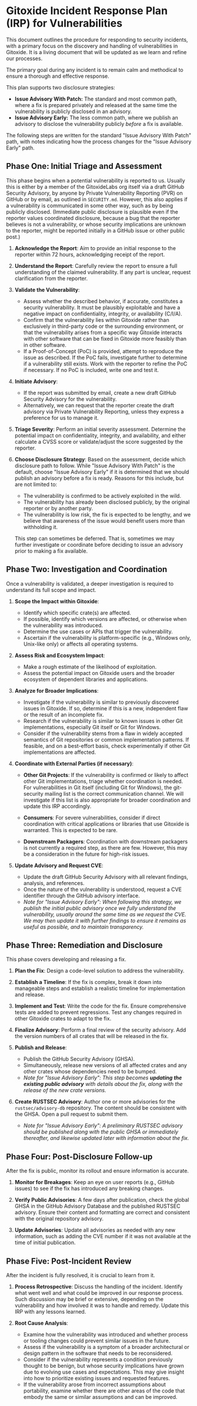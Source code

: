 # Gitoxide Incident Response Plan (IRP) for Vulnerabilities

This document outlines the procedure for responding to security incidents, with a primary focus on the discovery and handling of vulnerabilities in Gitoxide. It is a living document that will be updated as we learn and refine our processes.

The primary goal during any incident is to remain calm and methodical to ensure a thorough and effective response.

This plan supports two disclosure strategies:

- **Issue Advisory With Patch:** The standard and most common path, where a fix is prepared privately and released at the same time the vulnerability is publicly disclosed in an advisory.
- **Issue Advisory Early:** The less common path, where we publish an advisory to disclose the vulnerability publicly *before* a fix is available.

The following steps are written for the standard "Issue Advisory With Patch" path, with notes indicating how the process changes for the "Issue Advisory Early" path.

## Phase One: Initial Triage and Assessment

This phase begins when a potential vulnerability is reported to us. Usually this is either by a member of the GitoxideLabs org itself via a draft GitHub Security Advisory, by anyone by Private Vulnerability Reporting (PVR) on GitHub or by email, as outlined in `SECURITY.md`. However, this also applies if a vulnerability is communicated in some other way, such as by being publicly disclosed. (Immediate public disclosure is plausible even if the reporter values coordinated disclosure, because a bug that the reporter believes is not a vulnerability, or whose security implications are unknown to the reporter, might be reported initially in a GitHub issue or other public post.)

1. **Acknowledge the Report**: Aim to provide an initial response to the reporter within 72 hours, acknowledging receipt of the report.

2. **Understand the Report**: Carefully review the report to ensure a full understanding of the claimed vulnerability. If any part is unclear, request clarification from the reporter.

3. **Validate the Vulnerability**:

   - Assess whether the described behavior, if accurate, constitutes a security vulnerability. It must be plausibly exploitable and have a negative impact on confidentiality, integrity, or availability (C/I/A).
   - Confirm that the vulnerability lies within Gitoxide rather than exclusively in third-party code or the surrounding environment, or that the vulnerability arises from a specific way Gitoxide interacts with other software that can be fixed in Gitoxide more feasibly than in other software.
   - If a Proof-of-Concept (PoC) is provided, attempt to reproduce the issue as described. If the PoC fails, investigate further to determine if a vulnerability still exists. Work with the reporter to refine the PoC if necessary. If no PoC is included, write one and test it.

4. **Initiate Advisory**:

   - If the report was submitted by email, create a new draft GitHub Security Advisory for the vulnerability.
   - Alternatively, we can request that the reporter create the draft advisory via Private Vulnerability Reporting, unless they express a preference for us to manage it.

5. **Triage Severity**: Perform an initial severity assessment. Determine the potential impact on confidentiality, integrity, and availability, and either calculate a CVSS score or validate/adjust the score suggested by the reporter.

6. **Choose Disclosure Strategy**: Based on the assessment, decide which disclosure path to follow. While "Issue Advisory With Patch" is the default, choose "Issue Advisory Early" if it is determined that we should publish an advisory before a fix is ready. Reasons for this include, but are not limited to:

   - The vulnerability is confirmed to be actively exploited in the wild.
   - The vulnerability has already been disclosed publicly, by the original reporter or by another party.
   - The vulnerability is low risk, the fix is expected to be lengthy, and we believe that awareness of the issue would benefit users more than withholding it.

   This step can sometimes be deferred. That is, sometimes we may further investigate or coordinate before deciding to issue an advisory prior to making a fix available.

## Phase Two: Investigation and Coordination

Once a vulnerability is validated, a deeper investigation is required to understand its full scope and impact.

1. **Scope the Impact within Gitoxide**:

   - Identify which specific crate(s) are affected.
   - If possible, identify which versions are affected, or otherwise when the vulnerability was introduced.
   - Determine the use cases or APIs that trigger the vulnerability.
   - Ascertain if the vulnerability is platform-specific (e.g., Windows only, Unix-like only) or affects all operating systems.

2. **Assess Risk and Ecosystem Impact**:

   - Make a rough estimate of the likelihood of exploitation.
   - Assess the potential impact on Gitoxide users and the broader ecosystem of dependent libraries and applications.

3. **Analyze for Broader Implications**:

   - Investigate if the vulnerability is similar to previously discovered issues in Gitoxide. If so, determine if this is a new, independent flaw or the result of an incomplete fix.
   - Research if the vulnerability is similar to known issues in other Git implementations, especially Git itself or Git for Windows.
   - Consider if the vulnerability stems from a flaw in widely accepted semantics of Git repositories or common implementation patterns. If feasible, and on a best-effort basis, check experimentally if other Git implementations are affected.

4. **Coordinate with External Parties (if necessary)**:

   - **Other Git Projects**: If the vulnerability is confirmed or likely to affect other Git implementations, triage whether coordination is needed. For vulnerabilities in Git itself (including Git for Windows), the git-security mailing list is the correct communication channel. We will investigate if this list is also appropriate for broader coordination and update this IRP accordingly.

   - **Consumers**: For severe vulnerabilities, consider if direct coordination with critical applications or libraries that use Gitoxide is warranted. This is expected to be rare.

   - **Downstream Packagers**: Coordination with downstream packagers is not currently a required step, as there are few. However, this may be a consideration in the future for high-risk issues.

5. **Update Advisory and Request CVE**:

   - Update the draft GitHub Security Advisory with all relevant findings, analysis, and references.
   - Once the nature of the vulnerability is understood, request a CVE identifier through the GitHub advisory interface.
   - *Note for "Issue Advisory Early": When following this strategy, we publish the initial public advisory once we fully understand the vulnerability, usually around the same time as we request the CVE. We may then update it with further findings to ensure it remains as useful as possible, and to maintain transparency.*

## Phase Three: Remediation and Disclosure

This phase covers developing and releasing a fix.

1. **Plan the Fix**: Design a code-level solution to address the vulnerability.

2. **Establish a Timeline**: If the fix is complex, break it down into manageable steps and establish a realistic timeline for implementation and release.

3. **Implement and Test**: Write the code for the fix. Ensure comprehensive tests are added to prevent regressions. Test any changes required in other Gitoxide crates to adapt to the fix.

4. **Finalize Advisory**: Perform a final review of the security advisory. Add the version numbers of all crates that will be released in the fix.

5. **Publish and Release**:

   - Publish the GitHub Security Advisory (GHSA).
   - Simultaneously, release new versions of all affected crates and any other crates whose dependencies need to be bumped.
   - *Note for "Issue Advisory Early": This step becomes **updating the existing public advisory** with details about the fix, along with the release of the new crate versions.*

6. **Create RUSTSEC Advisory**: Author one or more advisories for the `rustsec/advisory-db` repository. The content should be consistent with the GHSA. Open a pull request to submit them.

   - *Note for "Issue Advisory Early": A preliminary RUSTSEC advisory should be published along with the public GHSA or immediately thereafter, and likewise updated later with information about the fix.*

## Phase Four: Post-Disclosure Follow-up

After the fix is public, monitor its rollout and ensure information is accurate.

1. **Monitor for Breakages**: Keep an eye on user reports (e.g., GitHub issues) to see if the fix has introduced any breaking changes.

2. **Verify Public Advisories**: A few days after publication, check the global GHSA in the GitHub Advisory Database and the published RUSTSEC advisory. Ensure their content and formatting are correct and consistent with the original repository advisory.

3. **Update Advisories**: Update all advisories as needed with any new information, such as adding the CVE number if it was not available at the time of initial publication.

## Phase Five: Post-Incident Review

After the incident is fully resolved, it is crucial to learn from it.

1. **Process Retrospective**: Discuss the handling of the incident. Identify what went well and what could be improved in our response process. Such discussion may be brief or extensive, depending on the vulnerability and how involved it was to handle and remedy. Update this IRP with any lessons learned.

2. **Root Cause Analysis**:

   - Examine how the vulnerability was introduced and whether process or tooling changes could prevent similar issues in the future.
   - Assess if the vulnerability is a symptom of a broader architectural or design pattern in the software that needs to be reconsidered.
   - Consider if the vulnerability represents a condition previously thought to be benign, but whose security implications have grown due to evolving use cases and expectations. This may give insight into how to prioritize existing issues and requested features.
   - If the vulnerability arose from incorrect assumptions about portability, examine whether there are other areas of the code that embody the same or similar assumptions and can be improved.
